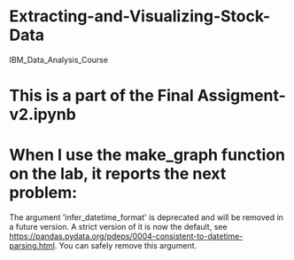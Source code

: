 # Extracting-and-Visualizing-Stock-Data
IBM_Data_Analysis_Course
# This is a part of the Final Assigment-v2.ipynb

# When I use the make_graph function on the lab, it reports the next problem:


The argument 'infer_datetime_format' is deprecated and will be removed in a future version. A strict version of it is now the default, see https://pandas.pydata.org/pdeps/0004-consistent-to-datetime-parsing.html. You can safely remove this argument.



